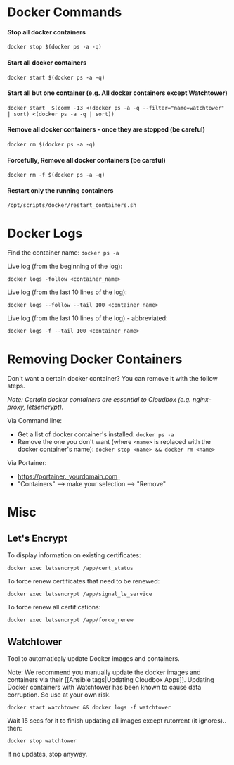 # Docker Commands

#### Stop all docker containers

```
docker stop $(docker ps -a -q)
```

#### Start all docker containers

```
docker start $(docker ps -a -q)
```

#### Start all but one container (e.g. All docker containers except Watchtower)

```
docker start  $(comm -13 <(docker ps -a -q --filter="name=watchtower" | sort) <(docker ps -a -q | sort))
```

#### Remove all docker containers - once they are stopped (be careful)

```
docker rm $(docker ps -a -q)
```

#### Forcefully, Remove all docker containers  (be careful)

```
docker rm -f $(docker ps -a -q)
```

#### Restart only the running containers

```
/opt/scripts/docker/restart_containers.sh
```

# Docker Logs

Find the container name: `docker ps -a`


Live log (from the beginning of the log):
```
docker logs -follow <container_name>
```

Live log (from the last 10 lines of the log):
```
docker logs --follow --tail 100 <container_name>
```

Live log (from the last 10 lines of the log) - abbreviated:
```
docker logs -f --tail 100 <container_name>
```

# Removing Docker Containers

Don't want a certain docker container? You can remove it with the follow steps.

_Note: Certain docker containers are essential to Cloudbox  (e.g. nginx-proxy, letsencrypt)._

Via Command line:
- Get a list of docker container's installed: `docker ps -a`
- Remove the one you don't want (where `<name>` is replaced with the docker container's name): `docker stop <name> && docker rm <name>`

Via Portainer:
- https://portainer._yourdomain.com_
- "Containers" --> make your selection --> "Remove"








# Misc

## Let's Encrypt

To display information on existing certificates:

```
docker exec letsencrypt /app/cert_status
```

To force renew certificates that need to be renewed:

```
docker exec letsencrypt /app/signal_le_service
```

To force renew all certifications:

```
docker exec letsencrypt /app/force_renew
```






## Watchtower

Tool to automaticaly update Docker images and containers.

Note: We recommend you manually update the docker images and containers via their [[Ansible tags|Updating Cloudbox Apps]]. Updating Docker containers with Watchtower has been known to cause data corruption. So use at your own risk.

```
docker start watchtower && docker logs -f watchtower
```

Wait 15 secs for it to finish updating all images except rutorrent (it ignores).. then:

```
docker stop watchtower
```

If no updates, stop anyway.
